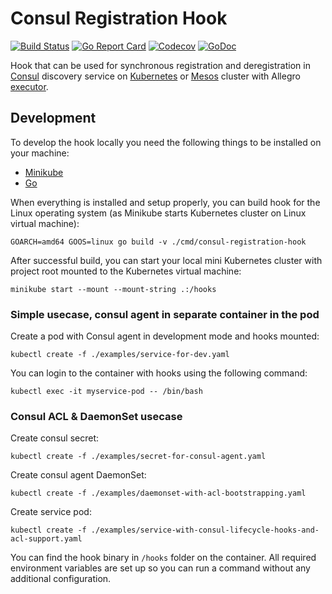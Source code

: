 # Consul Registration Hook

[![Build Status](https://travis-ci.org/allegro/consul-registration-hook.svg?branch=master)](https://travis-ci.org/allegro/consul-registration-hook)
[![Go Report Card](https://goreportcard.com/badge/github.com/allegro/consul-registration-hook)](https://goreportcard.com/report/github.com/allegro/consul-registration-hook)
[![Codecov](https://codecov.io/gh/allegro/consul-registration-hook/branch/master/graph/badge.svg)](https://codecov.io/gh/allegro/consul-registration-hook)
[![GoDoc](https://godoc.org/github.com/allegro/consul-registration-hook?status.svg)](https://godoc.org/github.com/allegro/consul-registration-hook)

Hook that can be used for synchronous registration and deregistration in 
[Consul][1] discovery service on [Kubernetes][2] or [Mesos][3] cluster with 
Allegro [executor][4].

## Development

To develop the hook locally you need the following things to be installed on 
your machine:

* [Minikube][5]
* [Go][6]

When everything is installed and setup properly, you can build hook for the Linux 
operating system (as Minikube starts Kubernetes cluster on Linux virtual machine):

```
GOARCH=amd64 GOOS=linux go build -v ./cmd/consul-registration-hook
```

After successful build, you can start your local mini Kubernetes cluster with
project root mounted to the Kubernetes virtual machine:

```
minikube start --mount --mount-string .:/hooks
```

### Simple usecase, consul agent in separate container in the pod

Create a pod with Consul agent in development mode and hooks mounted:

```
kubectl create -f ./examples/service-for-dev.yaml
```

You can login to the container with hooks using the following command:

```
kubectl exec -it myservice-pod -- /bin/bash
```

### Consul ACL & DaemonSet usecase

Create consul secret:

```
kubectl create -f ./examples/secret-for-consul-agent.yaml
```

Create consul agent DaemonSet:

```
kubectl create -f ./examples/daemonset-with-acl-bootstrapping.yaml
```

Create service pod:

```
kubectl create -f ./examples/service-with-consul-lifecycle-hooks-and-acl-support.yaml
```

You can find the hook binary in `/hooks` folder on the container. All required
environment variables are set up so you can run a command without any additional
configuration.

[1]: https://www.consul.io/
[2]: https://kubernetes.io/
[3]: http://mesos.apache.org/
[4]: https://github.com/allegro/mesos-executor/
[5]: https://kubernetes.io/docs/getting-started-guides/minikube/
[6]: https://golang.org/doc/install
